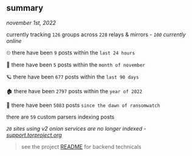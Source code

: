 
## summary
_november 1st, 2022_

currently tracking `126` groups across `228` relays & mirrors - _`100` currently online_

⏲ there have been `9` posts within the `last 24 hours`

🦈 there have been `5` posts within the `month of november`

🪐 there have been `677` posts within the `last 90 days`

🏚 there have been `2797` posts within the `year of 2022`

🦕 there have been `5083` posts `since the dawn of ransomwatch`

there are `59` custom parsers indexing posts

_`20` sites using v2 onion services are no longer indexed - [support.torproject.org](https://support.torproject.org/onionservices/v2-deprecation/)_

> see the project [README](https://github.com/joshhighet/ransomwatch#ransomwatch--) for backend technicals
